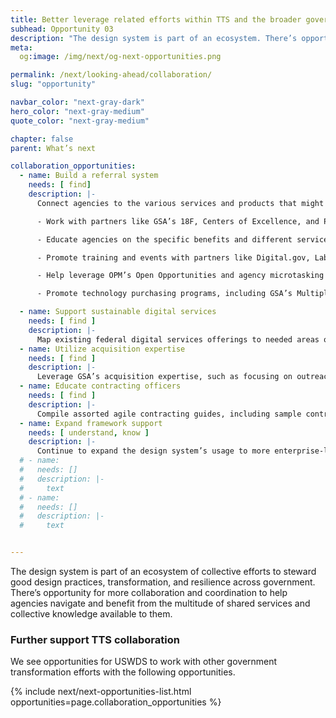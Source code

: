 ```yaml
---
title: Better leverage related efforts within TTS and the broader government digital services community
subhead: Opportunity 03
description: "The design system is part of an ecosystem. There’s opportunity for more collaboration to help agencies benefit from the shared services available to them."
meta:
  og:image: /img/next/og-next-opportunities.png

permalink: /next/looking-ahead/collaboration/
slug: "opportunity"

navbar_color: "next-gray-dark"
hero_color: "next-gray-medium"
quote_color: "next-gray-medium"

chapter: false
parent: What’s next

collaboration_opportunities:
  - name: Build a referral system
    needs: [ find]
    description: |-
      Connect agencies to the various services and products that might be useful for them within and beyond TTS by building a more formalized referral system

      - Work with partners like GSA’s 18F, Centers of Excellence, and Presidential Innovation Fellows, as well as the U.S. Digital Service (USDS), who help agencies fix technical problems, build products, and improve how government serves the public through technology

      - Educate agencies on the specific benefits and different services that partner programs (like those in GSA and USDS) provide

      - Promote training and events with partners like Digital.gov, Lab at OPM, Federal Acquisition Institute

      - Help leverage OPM’s Open Opportunities and agency microtasking and detail programs

      - Promote technology purchasing programs, including GSA’s Multiple Award Schedules for Information Technology and Governmentwide Acquisition Contracts to buy technology products and services

  - name: Support sustainable digital services
    needs: [ find ]
    description: |-
      Map existing federal digital services offerings to needed areas of support or create new joint offerings as agencies need them
  - name: Utilize acquisition expertise
    needs: [ find ]
    description: |-
      Leverage GSA’s acquisition expertise, such as focusing on outreach efforts to connect with non-traditional vendors
  - name: Educate contracting officers
    needs: [ find ]
    description: |-
      Compile assorted agile contracting guides, including sample contract language for 21st Century IDEA and the De-Risking Government Technology field guide, and make them easily findable by agencies
  - name: Expand framework support
    needs: [ understand, know ]
    description: |-
      Continue to expand the design system’s usage to more enterprise-level applications or other government systems, such as apps for common, high-impact federal services like benefits
  # - name: 
  #   needs: []
  #   description: |-
  #     text
  # - name: 
  #   needs: []
  #   description: |-
  #     text


---
```


<section class="next-section">
  <div class="grid-container">
    <div class="grid-row">
      <div class="grid-col-12 tablet:grid-col-8 tablet:margin-x-auto desktop:margin-x-0 next-section-prose" markdown="1">

The design system is part of an ecosystem of collective efforts to steward good design practices, transformation, and resilience across government. There’s opportunity for more collaboration and coordination to help agencies navigate and benefit from the multitude of shared services and collective knowledge available to them.

### Further support TTS collaboration

We see opportunities for USWDS to work with other government transformation efforts with the following opportunities.

</div>
      {% include next/next-opportunities-list.html opportunities=page.collaboration_opportunities %}
    </div>
  </div>
</section>